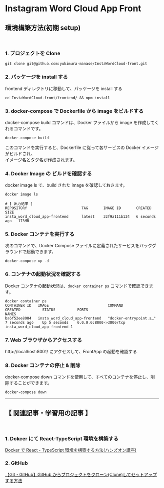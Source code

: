 # Instagram Word Cloud App Front

## 環境構築方法(初期 setup)

<br>

### 1. プロジェクトを Clone

```
git clone git@github.com:yukimura-manase/InstaWordCloud-front.git
```

### 2. パッケージを install する

frontend ディレクトリに移動して、パッケージを install する

```
cd InstaWordCloud-front/frontend/ && npm install
```

### 3. docker-compose で Dockerfile から image をビルドする

docker-compose build コマンドは、Docker ファイルから image を作成してくれるコマンドです。

```
docker-compose build
```

このコマンドを実行すると、Dockerfile に従って各サービスの Docker イメージがビルドされ、
<br/>
イメージ名とタグ名が作成されます。

### 4. Docker Image の ビルドを確認する

docker image ls で、build された image を確認しておきます。

```
docker image ls

# [ 出力結果 ]
REPOSITORY                         TAG       IMAGE ID       CREATED         SIZE
insta_word_cloud_app-frontend      latest    32f9a111b134   6 seconds ago   173MB
```

### 5. Docker コンテナを実行する

次のコマンドで、Docker Compose ファイルに定義されたサービスをバックグラウンドで起動できます。

```
docker-compose up -d
```

### 6. コンテナの起動状況を確認する

Docker コンテナの起動状況は、`docker container ps` コマンドで確認できます。

```
docker container ps
CONTAINER ID   IMAGE                           COMMAND                  CREATED          STATUS          PORTS                               NAMES
ba6f52ee8084   insta_word_cloud_app-frontend   "docker-entrypoint.s…"   7 seconds ago    Up 5 seconds    0.0.0.0:8000->3000/tcp              insta_word_cloud_app-frontend-1
```

### 7. Web ブラウザからアクセスする

http://localhost:8001/ にアクセスして、FrontApp の起動を確認する

### 8. Docker コンテナの停止 & 削除

docker-compose down コマンドを使用して、すべてのコンテナを停止し、削除することができます。

```
docker-compose down
```

---

## 【 関連記事・学習用の記事 】

<br>

### 1. Dokcer にて React-TypeScript 環境を構築する

[Docker で React・TypeScript 環境を構築する方法(ハンズオン講座)](https://masanyon.com/docker-react-typescript-env/)

### 2. GitHub

[【Git・GitHub】GitHub からプロジェクトをクローン(Clone)してセットアップする方法](https://masanyon.com/git-github-project-clone-setup/)
